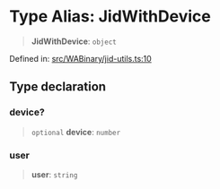 # Type Alias: JidWithDevice

> **JidWithDevice**: `object`

Defined in: [src/WABinary/jid-utils.ts:10](https://github.com/Fokusdotid/bail/blob/cf6cc85134e12081bc635cea02cc0eee74033a81/src/WABinary/jid-utils.ts#L10)

## Type declaration

### device?

> `optional` **device**: `number`

### user

> **user**: `string`
